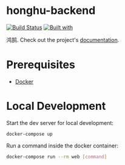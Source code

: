 # honghu-backend

[![Build Status](https://travis-ci.org/ry-bo/honghu-backend.svg?branch=master)](https://travis-ci.org/ry-bo/honghu-backend)
[![Built with](https://img.shields.io/badge/Built_with-Cookiecutter_Django_Rest-F7B633.svg)](https://github.com/agconti/cookiecutter-django-rest)

鸿鹄. Check out the project's [documentation](http://ry-bo.github.io/honghu-backend/).

# Prerequisites

- [Docker](https://docs.docker.com/docker-for-mac/install/)  

# Local Development

Start the dev server for local development:
```bash
docker-compose up
```

Run a command inside the docker container:

```bash
docker-compose run --rm web [command]
```
